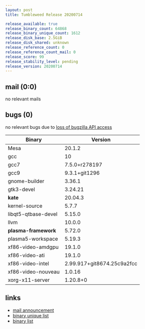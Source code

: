 ```yaml
---
layout: post
title: Tumbleweed Release 20200714

release_available: true
release_binary_count: 64868
release_binary_unique_count: 1612
release_disk_base: 2.5GiB
release_disk_shared: unknown
release_reference_count: 0
release_reference_count_mail: 0
release_score: 99
release_stability_level: pending
release_version: 20200714
---
```


## mail (0:0)

no relevant mails

## bugs (0)

<!--more-->

no relevant bugs due to [loss of bugzilla API access](https://bugzilla.opensuse.org/show_bug.cgi?id=1157722)

Binary | Version
--- | ---
Mesa | 20.1.2
gcc | 10
gcc7 | 7.5.0+r278197
gcc9 | 9.3.1+git1296
gnome-builder | 3.36.1
gtk3-devel | 3.24.21
**kate** | 20.04.3
kernel-source | 5.7.7
libqt5-qtbase-devel | 5.15.0
llvm | 10.0.0
**plasma-framework** | 5.72.0
plasma5-workspace | 5.19.3
xf86-video-amdgpu | 19.1.0
xf86-video-ati | 19.1.0
xf86-video-intel | 2.99.917+git8674.25c9a2fcc
xf86-video-nouveau | 1.0.16
xorg-x11-server | 1.20.8+0

## links

- [mail announcement](https://lists.opensuse.org/opensuse-factory/2020-07/msg00286.html)
- [binary unique list](http://download.opensuse.org/history/20200714/rpm.unique.list)
- [binary list](http://download.opensuse.org/history/20200714/rpm.list)
